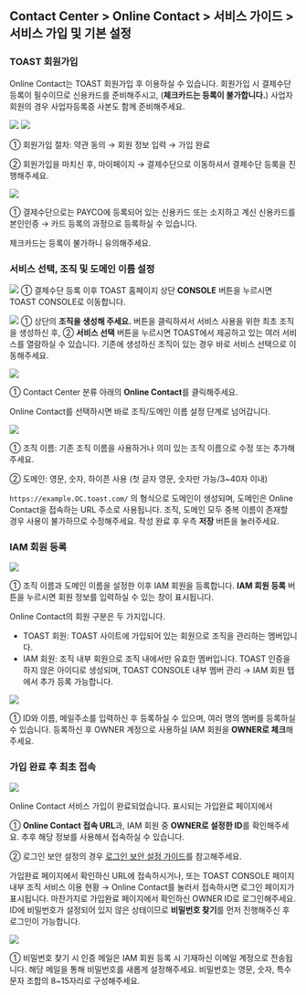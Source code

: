 ## Contact Center > Online Contact > 서비스 가이드 > 서비스 가입 및 기본 설정 

### TOAST 회원가입

Online Contact는 TOAST 회원가입 후 이용하실 수 있습니다. 
회원가입 시 결제수단 등록이 필수이므로 신용카드를 준비해주시고, 
(**체크카드는 등록이 불가합니다.**) 사업자 회원의 경우 사업자등록증 사본도 함께 준비해주세요.

![](http://static.toastoven.net/prod_contact_center/1.3.1-(1).png)
![](http://static.toastoven.net/prod_contact_center/1.3.1–(2).png)

① 회원가입 절차: 약관 동의 → 회원 정보 입력 → 가입 완료

② 회원가입을 마치신 후, 마이페이지 → 결제수단으로 이동하셔서 결제수단 등록을 진행해주세요.

![](http://static.toastoven.net/prod_contact_center/1.3.1-(3).png)

① 결제수단으로는 PAYCO에 등록되어 있는 신용카드 또는 소지하고 계신 신용카드를 본인인증 → 카드 등록의 과정으로 등록하실 수 있습니다.

체크카드는 등록이 불가하니 유의해주세요.


### 서비스 선택, 조직 및 도메인 이름 설정

![](http://static.toastoven.net/prod_contact_center/1.3.2-(1).png)
① 결제수단 등록 이후 TOAST 홈페이지 상단 **CONSOLE** 버튼을 누르시면 TOAST CONSOLE로 이동합니다. 

![](http://static.toastoven.net/prod_contact_center/1.3.2-(2).png)
① 상단의 **조직을 생성해 주세요.** 버튼을 클릭하셔서 서비스 사용을 위한 최초 조직을 생성하신 후, ② **서비스 선택** 버튼을 누르시면 TOAST에서 제공하고 있는 여러 서비스를 열람하실 수 있습니다. 
기존에 생성하신 조직이 있는 경우 바로 서비스 선택으로 이동해주세요.

![](http://static.toastoven.net/prod_contact_center/1.3.2-(3).png)

① Contact Center 분류 아래의 **Online Contact**를 클릭해주세요. 

Online Contact를 선택하시면 바로 조직/도메인 이름 설정 단계로 넘어갑니다.

![](http://static.toastoven.net/prod_contact_center/1.3.2-(4).png)

① 조직 이름: 기존 조직 이름을 사용하거나 의미 있는 조직 이름으로 수정 또는 추가해주세요.

② 도메인: 영문, 숫자, 하이픈 사용 (첫 글자 영문, 숫자만 가능/3~40자 이내)

`https://example.OC.toast.com/` 의 형식으로 도메인이 생성되며, 도메인은 Online Contact을 접속하는 URL 주소로 사용됩니다.
조직, 도메인 모두 중복 이름이 존재할 경우 사용이 불가하므로 수정해주세요. 작성 완료 후 우측 **저장** 버튼을 눌러주세요.



### IAM 회원 등록

![](http://static.toastoven.net/prod_contact_center/1.3.3-(1).png)

① 조직 이름과 도메인 이름을 설정한 이후 IAM 회원을 등록합니다. **IAM 회원 등록** 버튼을 누르시면 회원 정보를 입력하실 수 있는 창이 표시됩니다.

Online Contact의 회원 구분은 두 가지입니다. 
* TOAST 회원: TOAST 사이트에 가입되어 있는 회원으로 조직을 관리하는 멤버입니다.
* IAM 회원: 조직 내부 회원으로 조직 내에서만 유효한 멤버입니다. TOAST 인증을 하지 않은 아이디로 생성되며, TOAST CONSOLE 내부 멤버 관리 → IAM 회원 탭에서 추가 등록 가능합니다.

![](http://static.toastoven.net/prod_contact_center/1.3.3-(2).png)

① ID와 이름, 메일주소를 입력하신 후 등록하실 수 있으며, 여러 명의 멤버를 등록하실 수 있습니다. 등록하신 후 OWNER 계정으로 사용하실 IAM 회원을 **OWNER로 체크**해주세요.

### 가입 완료 후 최초 접속

![](http://static.toastoven.net/prod_contact_center/1.3.4-(1).png)

Online Contact 서비스 가입이 완료되었습니다. 표시되는 가입완료 페이지에서 

① **Online Contact 접속 URL**과, IAM 회원 중 **OWNER로 설정한 ID**를 확인해주세요. 추후 해당 정보를 사용해서 접속하실 수 있습니다.

② 로그인 보안 설정의 경우 [로그인 보안 설정 가이드](https://docs.toast.com/ko/TOAST/ko/console-guide/#iam)를 참고해주세요. 

가입완료 페이지에서 확인하신 URL에 접속하시거나, 또는 TOAST CONSOLE 페이지 내부 조직 서비스 이용 현황 → Online Contact를 눌러서 접속하시면 로그인 페이지가 표시됩니다. 
마찬가지로 가입완료 페이지에서 확인하신 OWNER ID로 로그인해주세요. ID에 비밀번호가 설정되어 있지 않은 상태이므로 **비밀번호 찾기**를 먼저 진행해주신 후 로그인이 가능합니다.

![](http://static.toastoven.net/prod_contact_center/1.3.4-(2).png)

① 비밀번호 찾기 시 인증 메일은 IAM 회원 등록 시 기재하신 이메일 계정으로 전송됩니다. 해당 메일을 통해 비밀번호를 새롭게 설정해주세요.
비밀번호는 영문, 숫자, 특수문자 조합의 8~15자리로 구성해주세요.
